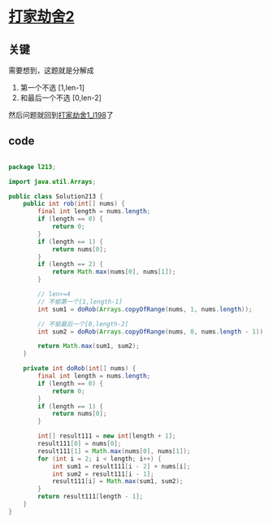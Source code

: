 [打家劫舍2](https://leetcode-cn.com/problems/house-robber-ii/)
==

## 关键

需要想到，这题就是分解成
1. 第一个不选 [1,len-1]  
2. 和最后一个不选 [0,len-2]  

然后问题就回到[打家劫舍1_l198](https://leetcode-cn.com/problems/house-robber/)了

## code
```java

package l213;

import java.util.Arrays;

public class Solution213 {
    public int rob(int[] nums) {
        final int length = nums.length;
        if (length == 0) {
            return 0;
        }
        if (length == 1) {
            return nums[0];
        }
        if (length == 2) {
            return Math.max(nums[0], nums[1]);
        }

        // len>=4
        // 不偷第一个[1,length-1]
        int sum1 = doRob(Arrays.copyOfRange(nums, 1, nums.length));

        // 不偷最后一个[0,length-2]
        int sum2 = doRob(Arrays.copyOfRange(nums, 0, nums.length - 1));

        return Math.max(sum1, sum2);
    }

    private int doRob(int[] nums) {
        final int length = nums.length;
        if (length == 0) {
            return 0;
        }
        if (length == 1) {
            return nums[0];
        }

        int[] result111 = new int[length + 1];
        result111[0] = nums[0];
        result111[1] = Math.max(nums[0], nums[1]);
        for (int i = 2; i < length; i++) {
            int sum1 = result111[i - 2] + nums[i];
            int sum2 = result111[i - 1];
            result111[i] = Math.max(sum1, sum2);
        }
        return result111[length - 1];
    }
}
```

